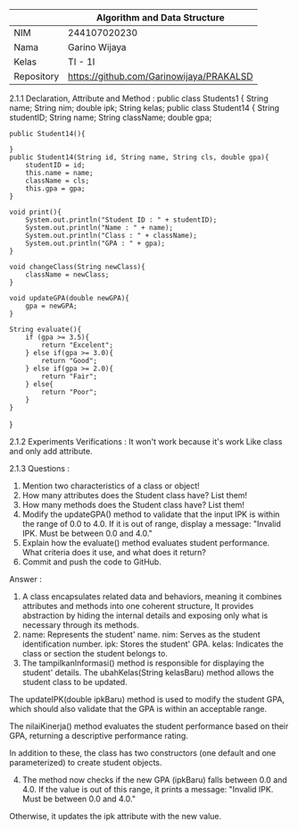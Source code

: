 |  | Algorithm and Data Structure |
|--|--|
| NIM |  244107020230|
| Nama |  Garino Wijaya |
| Kelas | TI - 1I |
| Repository | https://github.com/Garinowijaya/PRAKALSD |  

2.1.1 Declaration, Attribute and Method :
public class Students1 { String name; String nim; double ipk; String kelas;
public class Student14 {
    String studentID;
    String name;
    String className;
    double gpa;

    public Student14(){

    }
    public Student14(String id, String name, String cls, double gpa){
        studentID = id;
        this.name = name;
        className = cls;
        this.gpa = gpa;
    }
    
    void print(){
        System.out.println("Student ID : " + studentID);
        System.out.println("Name : " + name);
        System.out.println("Class : " + className);
        System.out.println("GPA : " + gpa);
    }

    void changeClass(String newClass){
        className = newClass;
    }

    void updateGPA(double newGPA){
        gpa = newGPA;
    }

    String evaluate(){
        if (gpa >= 3.5){
            return "Excelent";
        } else if(gpa >= 3.0){
            return "Good";
        } else if(gpa >= 2.0){
            return "Fair";
        } else{
            return "Poor";
        }
    }
}

2.1.2 Experiments Verifications :
It won't work because it's work Like class and only add attribute.

2.1.3 Questions :
1. Mention two characteristics of a class or object!
2. How many attributes does the Student class have? List them!
3. How many methods does the Student class have? List them!
4. Modify the updateGPA() method to validate that the input IPK is within the range of 0.0 to 4.0. If it is out of range, display a message: "Invalid IPK. Must be between 0.0 and 4.0."
5. Explain how the evaluate() method evaluates student performance. What criteria does it use, and what does it return?
6. Commit and push the code to GitHub.

Answer :
1. A class encapsulates related data and behaviors, meaning it combines attributes and methods into one coherent structure, It provides abstraction by hiding the internal details and exposing only what is necessary through its methods.
2. name: Represents the student' name.
nim: Serves as the student identification number.
ipk: Stores the student' GPA.
kelas: Indicates the class or section the student belongs to.
3. The tampilkanInformasi() method is responsible for displaying the student' details.
The ubahKelas(String kelasBaru) method allows the student class to be updated.

The updateIPK(double ipkBaru) method is used to modify the student GPA, which should also validate that the GPA is within an acceptable range.

The nilaiKinerja() method evaluates the student performance based on their GPA, returning a descriptive performance rating.

In addition to these, the class has two constructors (one default and one parameterized) to create student objects.

4. The method now checks if the new GPA (ipkBaru) falls between 0.0 and 4.0.
If the value is out of this range, it prints a message: "Invalid IPK. Must be between 0.0 and 4.0."

Otherwise, it updates the ipk attribute with the new value.
